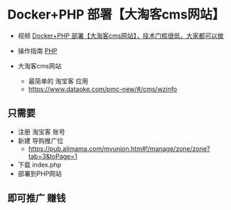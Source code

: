 # Docker+PHP 部署【大淘客cms网站】

- 视频 [Docker+PHP 部署【大淘客cms网站】，技术门槛很低，大家都可以做](https://www.bilibili.com/video/av97236044/)

- 操作指南 [PHP](PHP)

- 大淘客cms网站
    - 最简单的 淘宝客 应用
    - https://www.dataoke.com/pmc-new/#/cms/wzinfo

## 只需要

- 注册 淘宝客 账号
- 新建 导购推广位 
    - https://pub.alimama.com/myunion.htm#!/manage/zone/zone?tab=3&toPage=1
- 下载 index.php
- 部署到PHP网站

## 即可推广 赚钱